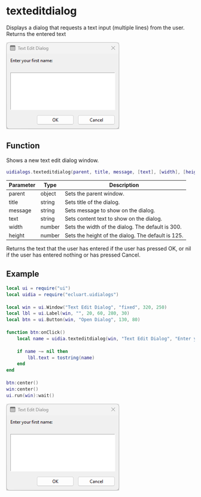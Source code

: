 # texteditdialog

Displays a dialog that requests a text input (multiple lines) from the user. Returns the entered text

![texteditdialog](/docs/texteditdialog/texteditdialog01.png)

## Function

Shows a new text edit dialog window.

```Lua
uidialogs.texteditdialog(parent, title, message, [text], [width], [height])
```

Parameter | Type | Description
---|---|---
parent | object | Sets the parent window.
title | string | Sets title of the dialog.
message | string | Sets message to show on the dialog.
text | string | Sets content text to show on the dialog.
width | number | Sets the width of the dialog. The default is 300.
height | number | Sets the height of the dialog. The default is 125.

Returns the text that the user has entered if the user has pressed OK, or nil if the user has entered nothing or has pressed Cancel.

## Example

```Lua
local ui = require("ui")
local uidia = require("ecluart.uidialogs")

local win = ui.Window("Text Edit Dialog", "fixed", 320, 250)
local lbl = ui.Label(win, "", 20, 60, 280, 30)
local btn = ui.Button(win, "Open Dialog", 130, 80)

function btn:onClick()
    local name = uidia.texteditdialog(win, "Text Edit Dialog", "Enter your first name:")

    if name ~= nil then
        lbl.text = tostring(name)
    end
end

btn:center()
win:center()
ui.run(win):wait()
```

![texteditdialog](/docs/texteditdialog/texteditdialog01.png)
